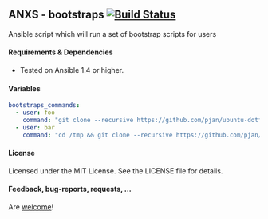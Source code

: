 ## ANXS - bootstraps [![Build Status](https://travis-ci.org/ANXS/bootstraps.png)](https://travis-ci.org/ANXS/bootstraps)

Ansible script which will run a set of bootstrap scripts for users


#### Requirements & Dependencies
- Tested on Ansible 1.4 or higher.


#### Variables

```yaml
bootstraps_commands:
  - user: foo
    command: "git clone --recursive https://github.com/pjan/ubuntu-dotfiles.git && cd ubuntu-dotfiles && set -- -f && source bootstrap.sh"
  - user: bar
    command: "cd /tmp && git clone --recursive https://github.com/pjan/vim-config.git && cd vim-config && set -- -f && source bootstrap.sh && sudo rm -r /tmp/vim-config"
```


#### License

Licensed under the MIT License. See the LICENSE file for details.


#### Feedback, bug-reports, requests, ...

Are [welcome](https://github.com/ANXS/bootstraps/issues)!
